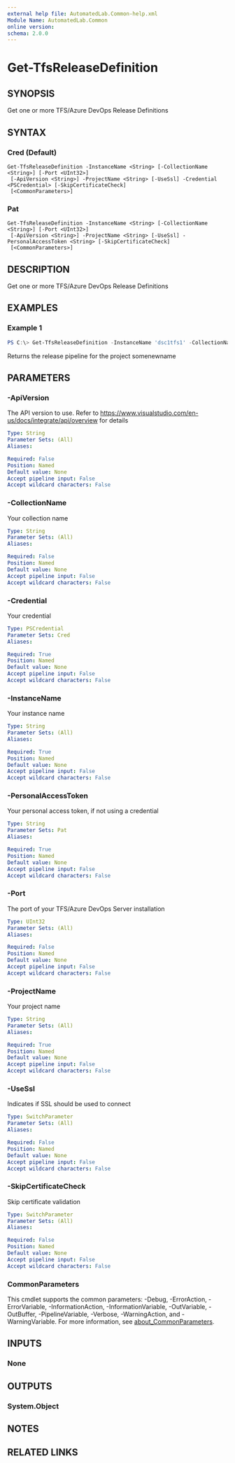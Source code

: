 ```yaml
---
external help file: AutomatedLab.Common-help.xml
Module Name: AutomatedLab.Common
online version:
schema: 2.0.0
---
```


# Get-TfsReleaseDefinition

## SYNOPSIS

Get one or more TFS/Azure DevOps Release Definitions

## SYNTAX

### Cred (Default)
```
Get-TfsReleaseDefinition -InstanceName <String> [-CollectionName <String>] [-Port <UInt32>]
 [-ApiVersion <String>] -ProjectName <String> [-UseSsl] -Credential <PSCredential> [-SkipCertificateCheck]
 [<CommonParameters>]
```

### Pat
```
Get-TfsReleaseDefinition -InstanceName <String> [-CollectionName <String>] [-Port <UInt32>]
 [-ApiVersion <String>] -ProjectName <String> [-UseSsl] -PersonalAccessToken <String> [-SkipCertificateCheck]
 [<CommonParameters>]
```

## DESCRIPTION

Get one or more TFS/Azure DevOps Release Definitions

## EXAMPLES

### Example 1
```powershell
PS C:\> Get-TfsReleaseDefinition -InstanceName 'dsc1tfs1' -CollectionName automatedlab -ProjectName somenewname -Credential $cred
```

Returns the release pipeline for the project somenewname

## PARAMETERS

### -ApiVersion
The API version to use.
Refer to https://www.visualstudio.com/en-us/docs/integrate/api/overview for details

```yaml
Type: String
Parameter Sets: (All)
Aliases:

Required: False
Position: Named
Default value: None
Accept pipeline input: False
Accept wildcard characters: False
```

### -CollectionName
Your collection name

```yaml
Type: String
Parameter Sets: (All)
Aliases:

Required: False
Position: Named
Default value: None
Accept pipeline input: False
Accept wildcard characters: False
```

### -Credential
Your credential

```yaml
Type: PSCredential
Parameter Sets: Cred
Aliases:

Required: True
Position: Named
Default value: None
Accept pipeline input: False
Accept wildcard characters: False
```

### -InstanceName
Your instance name

```yaml
Type: String
Parameter Sets: (All)
Aliases:

Required: True
Position: Named
Default value: None
Accept pipeline input: False
Accept wildcard characters: False
```

### -PersonalAccessToken
Your personal access token, if not using a credential

```yaml
Type: String
Parameter Sets: Pat
Aliases:

Required: True
Position: Named
Default value: None
Accept pipeline input: False
Accept wildcard characters: False
```

### -Port
The port of your TFS/Azure DevOps Server installation

```yaml
Type: UInt32
Parameter Sets: (All)
Aliases:

Required: False
Position: Named
Default value: None
Accept pipeline input: False
Accept wildcard characters: False
```

### -ProjectName
Your project name

```yaml
Type: String
Parameter Sets: (All)
Aliases:

Required: True
Position: Named
Default value: None
Accept pipeline input: False
Accept wildcard characters: False
```

### -UseSsl
Indicates if SSL should be used to connect

```yaml
Type: SwitchParameter
Parameter Sets: (All)
Aliases:

Required: False
Position: Named
Default value: None
Accept pipeline input: False
Accept wildcard characters: False
```

### -SkipCertificateCheck
Skip certificate validation

```yaml
Type: SwitchParameter
Parameter Sets: (All)
Aliases:

Required: False
Position: Named
Default value: None
Accept pipeline input: False
Accept wildcard characters: False
```

### CommonParameters
This cmdlet supports the common parameters: -Debug, -ErrorAction, -ErrorVariable, -InformationAction, -InformationVariable, -OutVariable, -OutBuffer, -PipelineVariable, -Verbose, -WarningAction, and -WarningVariable. For more information, see [about_CommonParameters](http://go.microsoft.com/fwlink/?LinkID=113216).

## INPUTS

### None

## OUTPUTS

### System.Object
## NOTES

## RELATED LINKS
